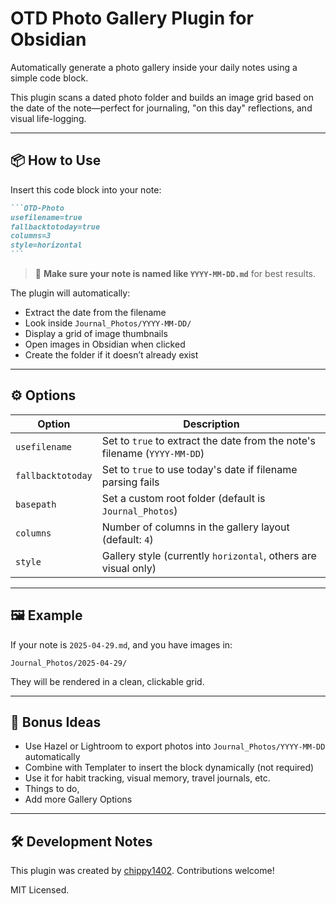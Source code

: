 # OTD Photo Gallery Plugin for Obsidian

Automatically generate a photo gallery inside your daily notes using a simple code block.

This plugin scans a dated photo folder and builds an image grid based on the date of the note—perfect for journaling, "on this day" reflections, and visual life-logging.

---

## 📦 How to Use

Insert this code block into your note:

````markdown
```OTD-Photo
usefilename=true
fallbacktotoday=true
columns=3
style=horizontal
```
````

> 📝 **Make sure your note is named like `YYYY-MM-DD.md`** for best results.

The plugin will automatically:
- Extract the date from the filename
- Look inside `Journal_Photos/YYYY-MM-DD/`
- Display a grid of image thumbnails
- Open images in Obsidian when clicked
- Create the folder if it doesn’t already exist

---

## ⚙️ Options

| Option           | Description                                                                 |
|------------------|-----------------------------------------------------------------------------|
| `usefilename`     | Set to `true` to extract the date from the note's filename (`YYYY-MM-DD`) |
| `fallbacktotoday` | Set to `true` to use today's date if filename parsing fails                |
| `basepath`        | Set a custom root folder (default is `Journal_Photos`)                     |
| `columns`         | Number of columns in the gallery layout (default: `4`)                     |
| `style`           | Gallery style (currently `horizontal`, others are visual only)             |

---

## 🖼 Example

If your note is `2025-04-29.md`, and you have images in:
```
Journal_Photos/2025-04-29/
```
They will be rendered in a clean, clickable grid.

---

## 🔧 Bonus Ideas

- Use Hazel or Lightroom to export photos into `Journal_Photos/YYYY-MM-DD` automatically
- Combine with Templater to insert the block dynamically (not required)
- Use it for habit tracking, visual memory, travel journals, etc.
- Things to do,
- Add more Gallery Options

---

## 🛠 Development Notes

This plugin was created by [chippy1402](https://github.com/chippy1402). Contributions welcome!

MIT Licensed.
